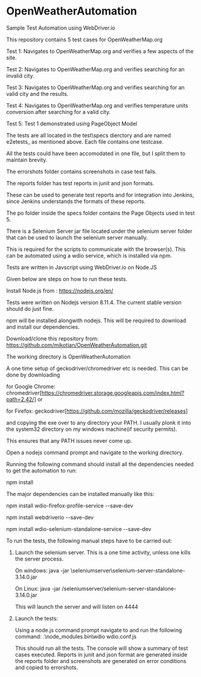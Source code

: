 # OpenWeatherAutomation
Sample Test Automation using WebDriver.io

This repository contains 5 test cases for OpenWeatherMap.org

Test 1: Navigates to OpenWeatherMap.org and verifies a few aspects of the site.

Test 2: Navigates to OpenWeatherMap.org and verifies searching for an invalid city.

Test 3: Navigates to OpenWeatherMap.org and verifies searching for an valid city and the results.


Test 4: Navigates to OpenWeatherMap.org and verifies temperature units conversion after searching for a valid city.

Test 5: Test 1 demonstrated using PageObject Model

  The tests are all located in the test\specs dierctory and are named e2etests_<number> as mentioned above. Each file contains one testcase.
  
  All the tests could have been accomodated in one file, but I split them to maintain brevity.

  
  The errorshots folder contains screenshots in case test fails.

  
  The reports folder has test reports in junit and json formats. 
  
  These can be used to generate test reports and for integration into Jenkins, since Jenkins understands the formats of these reports.

  The po folder inside the specs folder contains the Page Objects used in test 5.
  
  There is a Selenium Server jar file located under the selenium server folder that can be used to launch the selenium server manually. 
  
  This is required for the scripts to communicate with the browser(s). This can be automated using a wdio service, which is installed via npm.

Tests are written in Javscript using WebDriver.io on Node.JS


Given below are steps on how to run these tests.

Install Node.js from :  https://nodejs.org/en/

Tests were written on Nodejs version 8.11.4. The current stable version should do just fine.

npm will be installed alongwith nodejs. This will be required to download and install our dependencies.

Download/clone this repository from: https://github.com/mikotian/OpenWeatherAutomation.git

  The working directory is OpenWeatherAutomation

A one time setup of geckodriver/chromedriver etc is needed. This can be done by downloading 

  for Google Chrome: chromedriver[https://chromedriver.storage.googleapis.com/index.html?path=2.42/] or 

  for Firefox: geckodriver[https://github.com/mozilla/geckodriver/releases]

  and copying the exe over to any directory your PATH. I usually plonk it into the system32 directory on my windows machine(if security     permits). 

This ensures that any PATH issues never come up.

Open a nodejs command prompt and navigate to the working directory.

Running the following command should install all the dependencies needed to get the automation to run:

  npm install

The major dependencies can be installed manually like this:
  
  npm install wdio-firefox-profile-service --save-dev
  
  npm install webdriverio --save-dev
  
  npm install wdio-selenium-standalone-service --save-dev

To run the tests, the following manual steps have to be carried out:

1. Launch the selenium server. This is a one time activity, unless one kills the server process.
   
   On windows: java -jar <workingdir>\seleniumserver\selenium-server-standalone-3.14.0.jar
   
   On Linux: java -jar <workingdir>/seleniumserver/selenium-server-standalone-3.14.0.jar
   
   This will launch the server and will listen on 4444

2. Launch the tests:
   
   Using a node.js command prompt navigate to <workingdirectory> and run the following command:
   .\node_modules\.bin\wdio wdio.conf.js
   
   This should run all the tests. The console will show a summary of test cases executed. Reports in junit and json format are generated inside the reports folder and screenshots are generated on error conditions and copied to errorshots.
  
